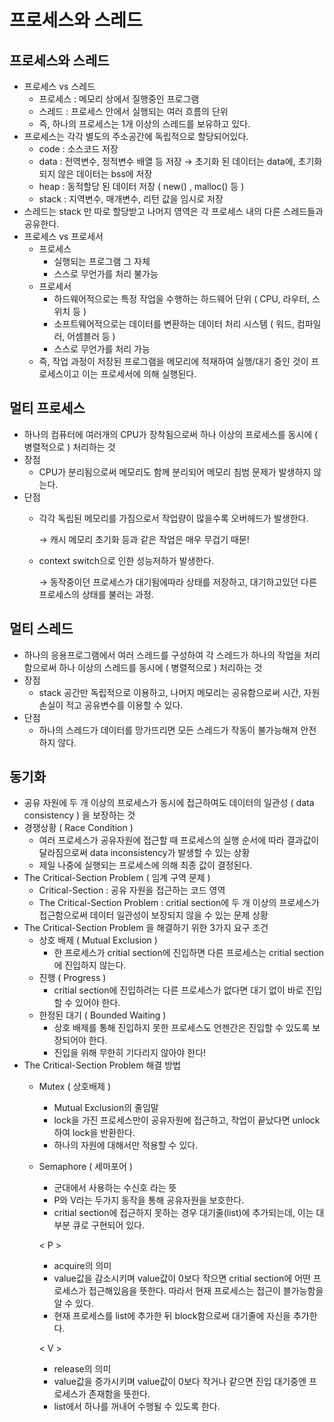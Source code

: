 # 프로세스와 스레드

## 프로세스와 스레드

- 프로세스 vs 스레드
    - 프로세스 : 메모리 상에서 질행중인 프로그램
    - 스레드 : 프로세스 안에서 실행되는 여러 흐름의 단위
    - 즉, 하나의 프로세스는 1개 이상의 스레드를 보유하고 있다.
- 프로세스는 각각 별도의 주소공간에 독립적으로 할당되어있다.
    - code : 소스코드 저장
    - data : 전역변수, 정적변수 배열 등 저장 → 초기화 된 데이터는 data에, 초기화 되지 않은 데이터는 bss에 저장
    - heap : 동적할당 된 데이터 저장 ( new() , malloc() 등 )
    - stack : 지역변수, 매개변수, 리턴 값을 임시로 저장
- 스레드는 stack 만 따로 할당받고 나머지 영역은 각 프로세스 내의 다른 스레드들과 공유한다.
- 프로세스 vs 프로세서
    - 프로세스
        - 실행되는 프로그램 그 자체
        - 스스로 무언가를 처리 불가능
    - 프로세서
        - 하드웨어적으로는 특정 작업을 수행하는 하드웨어 단위 ( CPU, 라우터, 스위치 등 )
        - 소프트웨어적으로는 데이터를 변환하는 데이터 처리 시스템 ( 워드, 컴파일러, 어셈블러 등 )
        - 스스로 무언가를 처리 가능
    - 즉, 작업 과정이 저장된 프로그램을 메모리에 적재하여 실행/대기 중인 것이 프로세스이고 이는 프로세서에 의해 실행된다.

## 멀티 프로세스

- 하나의 컴퓨터에 여러개의 CPU가 장착됨으로써 하나 이상의 프로세스를 동시에 ( 병렬적으로 ) 처리하는 것
- 장점
    - CPU가 분리됨으로써 메모리도 함께 분리되어 메모리 침범 문제가 발생하지 않는다.
- 단점
    - 각각 독립된 메모리를 가짐으로서 작업량이 많을수록 오버헤드가 발생한다.

      → 캐시 메모리 초기화 등과 같은 작업은 매우 무겁기 때문!
    - context switch으로 인한 성능저하가 발생한다.

      → 동작중이던 프로세스가 대기됨에따라 상태를 저장하고, 대기하고있던 다른 프로세스의 상태를 불러는 과정.

## 멀티 스레드

- 하나의 응용프로그램에서 여러 스레드를 구성하여 각 스레드가 하나의 작업을 처리함으로써 하나 이상의 스레드를 동시에 ( 병렬적으로 ) 처리하는 것
- 장점
    - stack 공간만 독립적으로 이용하고, 나머지 메모리는 공유함으로써 시간, 자원 손실이 적고 공유변수를 이용할 수 있다.
- 단점
    - 하나의 스레드가 데이터를 망가뜨리면 모든 스레드가 작동이 불가능해져 안전하지 않다.

## 동기화

- 공유 자원에 두 개 이상의 프로세스가 동시에 접근하여도 데이터의 일관성 ( data consistency ) 을 보장하는 것
- 경쟁상황 ( Race Condition )
    - 여러 프로세스가 공유자원에 접근할 때 프로세스의 실행 순서에 따라 결과값이 달라짐으로써 data inconsistency가 발생할 수 있는 상황
    - 제일 나중에 실행되는 프로세스에 의해 최종 값이 결정된다.
- The Critical-Section Problem ( 임계 구역 문제 )
    - Critical-Section : 공유 자원을 접근하는 코드 영역
    - The Critical-Section Problem : critial section에 두 개 이상의 프로세스가 접근함으로써 데이터 일관성이 보장되지 않을 수 있는 문제 상황
- The Critical-Section Problem 을 해결하기 위한 3가지 요구 조건
    - 상호 배제 ( Mutual Exclusion )
        - 한 프로세스가 critial section에 진입하면 다른 프로세스는 critial section에 진입하지 않는다.
    - 진행 ( Progress )
        - critial section에 진입하려는 다른 프로세스가 없다면 대기 없이 바로 진입할 수 있어야 한다.
    - 한정된 대기 ( Bounded Waiting )
        - 상호 배제를 통해 진입하지 못한 프로세스도 언젠간은 진입할 수 있도록 보장되어야 한다.
        - 진입을 위해 무한히 기다리지 않아야 한다!
- The Critical-Section Problem 해결 방법
    - Mutex ( 상호배제 )
        - Mutual Exclusion의 줄임말
        - lock을 가진 프로세스만이 공유자원에 접근하고, 작업이 끝났다면 unlock 하여 lock을 반환한다.
        - 하나의 자원에 대해서만 적용할 수 있다.
    - Semaphore ( 세마포어 )
        - 군대에서 사용하는 수신호 라는 뜻
        - P와 V라는 두가지 동작을 통해 공유자원을 보호한다.
        - critial section에 접근하지 못하는 경우 대기줄(list)에 추가되는데, 이는 대부분 큐로 구현되어 있다.

      < P >

        - acquire의 의미
        - value값을 감소시키며 value값이 0보다 작으면 critial section에 어떤 프로세스가 접근해있음을 뜻한다. 따라서 현재 프로세스는 접근이 블가능함을 알 수 있다.
        - 현재 프로세스를 list에 추가한 뒤 block함으로써 대기줄에 자신을 추가한다.

      < V >

        - release의 의미
        - value값을 증가시키며 value값이 0보다 작거나 같으면 진입 대기중엔 프로세스가 존재함을 뜻한다.
        - list에서 하나를 꺼내어 수행될 수 있도록 한다.
